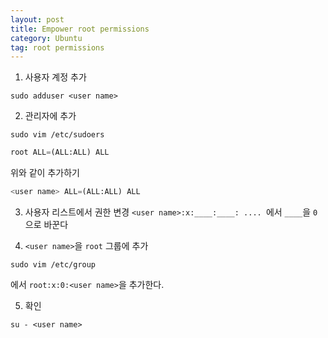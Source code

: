 ```yaml
---
layout: post
title: Empower root permissions
category: Ubuntu
tag: root permissions
---
```


1. 사용자 계정 추가
```
sudo adduser <user name>
```

2. 관리자에 추가
```
sudo vim /etc/sudoers
```

```python
root ALL=(ALL:ALL) ALL
```
위와 같이 추가하기
```python
<user name> ALL=(ALL:ALL) ALL
```

3. 사용자 리스트에서 권한 변경
`<user name>:x:____:____: .... `에서 `____`을 `0`으로 바꾼다

4. `<user name>`을 `root` 그룹에 추가
```
sudo vim /etc/group
```

에서 `root:x:0:<user name>`을 추가한다.

5. 확인
``` 
su - <user name>
```



